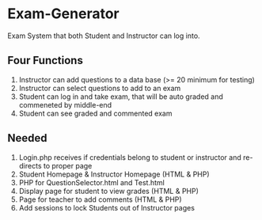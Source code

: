 # Exam-Generator
Exam System that both Student and Instructor can log into.

## Four Functions
1. Instructor can add questions to a data base (>= 20 minimum for testing)
2. Instructor can select questions to add to an exam
3. Student can log in and take exam, that will be auto graded and commeneted by middle-end 
4. Student can see graded and commented exam

## Needed
1. Login.php receives if credentials belong to student or instructor and re-directs to proper page
2. Student Homepage & Instructor Homepage (HTML & PHP)
3. PHP for QuestionSelector.html and Test.html
4. Display page for student to view grades (HTML & PHP)
5. Page for teacher to add comments (HTML & PHP)
6. Add sessions to lock Students out of Instructor pages
